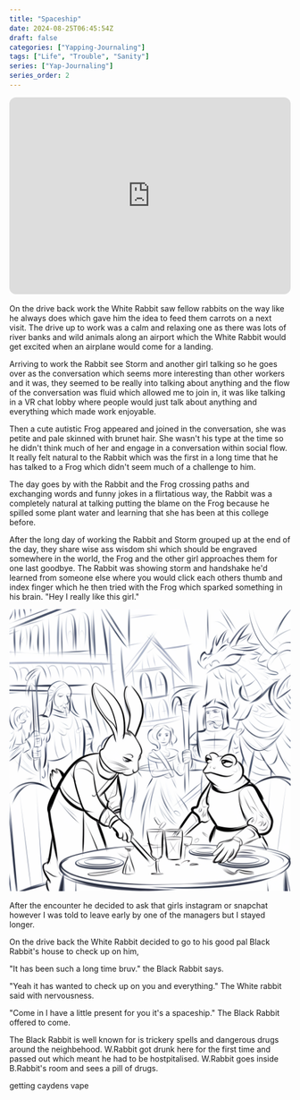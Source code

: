 ```yaml
---
title: "Spaceship"
date: 2024-08-25T06:45:54Z
draft: false
categories: ["Yapping-Journaling"]
tags: ["Life", "Trouble", "Sanity"]
series: ["Yap-Journaling"]
series_order: 2
---
```


<iframe style="border-radius:12px" src="https://open.spotify.com/embed/track/1DOAgTa0nwBi3zyhrvcE0T?utm_source=generator" width="100%" height="352" frameBorder="0" allowfullscreen="" allow="autoplay; clipboard-write; encrypted-media; fullscreen; picture-in-picture" loading="lazy"></iframe>

On the drive back work the White Rabbit saw fellow rabbits on the way like he always does which gave him the idea to feed them carrots on a next visit. The drive up to work was a calm and relaxing one as there was lots of river banks and wild animals along an airport which the White Rabbit would get excited when an airplane would come for a landing.

Arriving to work the Rabbit see Storm and another girl talking so he goes over as the conversation which seems more interesting than other workers and it was, they seemed to be really into talking about anything and the flow of the conversation was fluid which allowed me to join in, it was like talking in a VR chat lobby where people would just talk about anything and everything which made work enjoyable.

Then a cute autistic Frog appeared and joined in the conversation, she was petite and pale skinned with brunet hair. She wasn't his type at the time so he didn't think much of her and engage in a conversation within social flow. It really felt natural to the Rabbit which was the first in a long time that he has talked to a Frog which didn't seem much of a challenge to him.

The day goes by with the Rabbit and the Frog crossing paths and exchanging words and funny jokes in a flirtatious way, the Rabbit was a completely natural at talking putting the blame on the Frog because he spilled some plant water and learning that she has been at this college before.


After the long day of working the Rabbit and Storm grouped up at the end of the day, they share wise ass wisdom shi which should be engraved somewhere in the world, the Frog and the other girl approaches them for one last goodbye. The Rabbit was showing storm and handshake he'd learned from someone else where you would click each others thumb and index finger which he then tried with the Frog which sparked something in his brain. "Hey I really like this girl."

![Rabbit & Frog](Rabit&frgo-1.png)

After the encounter he decided to ask that girls instagram or snapchat however I was told to leave early by one of the managers but I stayed longer.

On the drive back the White Rabbit decided to go to his good pal Black Rabbit's house to check up on him, 

"It has been such a long time bruv." the Black Rabbit says. 

"Yeah it has wanted to check up on you and everything." The White rabbit said with nervousness.

"Come in I have a little present for you it's a spaceship." The Black Rabbit offered to come.

The Black Rabbit is well known for is trickery spells and dangerous drugs around the neighbehood. W.Rabbit got drunk here for the first time and passed out which meant he had to be hostpitalised. W.Rabbit goes inside B.Rabbit's room and sees a pill of drugs. 

getting caydens vape